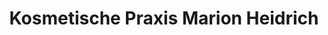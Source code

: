 ---
title: "Kosmetische Praxis Marion Heidrich"
url: /braunschweig/kosmetische-praxis-marion-heidrich/
shop: Kosmetik
---